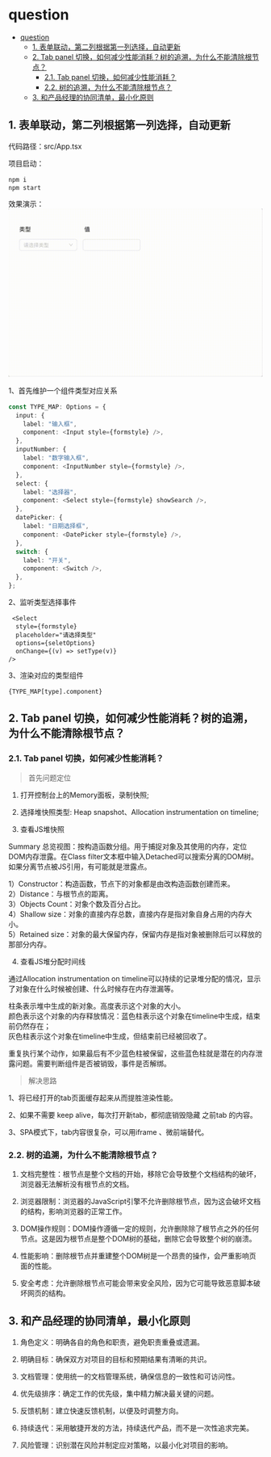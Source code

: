 # question

- [question](#question)
  - [1. 表单联动，第二列根据第一列选择，自动更新](#1-表单联动第二列根据第一列选择自动更新)
  - [2. Tab panel 切换，如何减少性能消耗？树的追溯，为什么不能清除根节点？](#2-tab-panel-切换如何减少性能消耗树的追溯为什么不能清除根节点)
    - [2.1. Tab panel 切换，如何减少性能消耗？](#21-tab-panel-切换如何减少性能消耗)
    - [2.2. 树的追溯，为什么不能清除根节点？](#22-树的追溯为什么不能清除根节点)
  - [3. 和产品经理的协同清单，最小化原则](#3-和产品经理的协同清单最小化原则)

## 1. 表单联动，第二列根据第一列选择，自动更新

代码路径：src/App.tsx

项目启动：

```shell
npm i
npm start
```

效果演示：![qs](public/qs.gif)

1、首先维护一个组件类型对应关系

```ts
const TYPE_MAP: Options = {
  input: {
    label: "输入框",
    component: <Input style={formstyle} />,
  },
  inputNumber: {
    label: "数字输入框",
    component: <InputNumber style={formstyle} />,
  },
  select: {
    label: "选择器",
    component: <Select style={formstyle} showSearch />,
  },
  datePicker: {
    label: "日期选择框",
    component: <DatePicker style={formstyle} />,
  },
  switch: {
    label: "开关",
    component: <Switch />,
  },
};
```

2、监听类型选择事件

```tsx
 <Select
  style={formstyle}
  placeholder="请选择类型"
  options={seletOptions}
  onChange={(v) => setType(v)}
/>
```

3、渲染对应的类型组件

```tsx
{TYPE_MAP[type].component}
```

## 2. Tab panel 切换，如何减少性能消耗？树的追溯，为什么不能清除根节点？

### 2.1. Tab panel 切换，如何减少性能消耗？

> 首先问题定位

1. 打开控制台上的Memory面板，录制快照;

2. 选择堆快照类型: Heap snapshot、Allocation instrumentation on timeline;

3. 查看JS堆快照

Summary 总览视图：按构造函数分组。用于捕捉对象及其使用的内存，定位DOM内存泄露。在Class filter文本框中输入Detached可以搜索分离的DOM树。如果分离节点被JS引用，有可能就是泄露点。  

1）Constructor：构造函数，节点下的对象都是由改构造函数创建而来。  
2）Distance：与根节点的距离。  
3）Objects Count：对象个数及百分占比。  
4）Shallow size：对象的直接内存总数，直接内存是指对象自身占用的内存大小。  
5）Retained size：对象的最大保留内存，保留内存是指对象被删除后可以释放的那部分内存。  

4. 查看JS堆分配时间线

通过Allocation instrumentation on timeline可以持续的记录堆分配的情况，显示了对象在什么时候被创建、什么时候存在内存泄漏等。

柱条表示堆中生成的新对象。高度表示这个对象的大小。  
颜色表示这个对象的内存释放情况：蓝色柱表示这个对象在timeline中生成，结束前仍然存在；  
灰色柱表示这个对象在timeline中生成，但结束前已经被回收了。  

重复执行某个动作，如果最后有不少蓝色柱被保留，这些蓝色柱就是潜在的内存泄露问题。需要判断组件是否被销毁，事件是否解绑。  

> 解决思路

1、将已经打开的tab页面缓存起来从而提胜渲染性能。

2、如果不需要 keep alive，每次打开新tab，都彻底销毁隐藏 之前tab 的内容。

3、SPA模式下，tab内容很复杂，可以用iframe 、微前端替代。

### 2.2. 树的追溯，为什么不能清除根节点？

1. 文档完整性：根节点是整个文档的开始，移除它会导致整个文档结构的破坏，浏览器无法解析没有根节点的文档。

2. 浏览器限制：浏览器的JavaScript引擎不允许删除根节点，因为这会破坏文档的结构，影响浏览器的正常工作。

3. DOM操作规则：DOM操作遵循一定的规则，允许删除除了根节点之外的任何节点。这是因为根节点是整个DOM树的基础，删除它会导致整个树的崩溃。

4. 性能影响：删除根节点并重建整个DOM树是一个昂贵的操作，会严重影响页面的性能。

5. 安全考虑：允许删除根节点可能会带来安全风险，因为它可能导致恶意脚本破坏网页的结构。

## 3. 和产品经理的协同清单，最小化原则

1. 角色定义：明确各自的角色和职责，避免职责重叠或遗漏。

2. 明确目标：确保双方对项目的目标和预期结果有清晰的共识。

3. 文档管理：使用统一的文档管理系统，确保信息的一致性和可访问性。

4. 优先级排序：确定工作的优先级，集中精力解决最关键的问题。

5. 反馈机制：建立快速反馈机制，以便及时调整方向。

6. 持续迭代：采用敏捷开发的方法，持续迭代产品，而不是一次性追求完美。

7. 风险管理：识别潜在风险并制定应对策略，以最小化对项目的影响。
